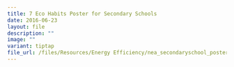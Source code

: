 ```yaml
---
title: 7 Eco Habits Poster for Secondary Schools
date: 2016-06-23
layout: file
description: ""
image: ""
variant: tiptap
file_url: /files/Resources/Energy Efficiency/nea_secondaryschool_poster.pdf
---
```

